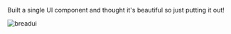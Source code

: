 Built a single UI component and thought it's beautiful so just putting it out!

![breadui](https://user-images.githubusercontent.com/46220519/223719266-3c332810-f2fe-491d-9bf8-545e41504e31.png)
